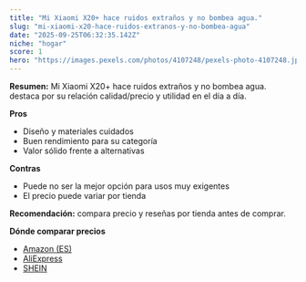 ```yaml
---
title: "Mi Xiaomi X20+ hace ruidos extraños y no bombea agua."
slug: "mi-xiaomi-x20-hace-ruidos-extranos-y-no-bombea-agua"
date: "2025-09-25T06:32:35.142Z"
niche: "hogar"
score: 1
hero: "https://images.pexels.com/photos/4107248/pexels-photo-4107248.jpeg?auto=compress&cs=tinysrgb&fit=crop&h=627&w=1200&auto=compress&cs=tinysrgb&w=1200&h=675&fit=crop"
---
```


**Resumen:** Mi Xiaomi X20+ hace ruidos extraños y no bombea agua. destaca por su relación calidad/precio y utilidad en el día a día.

**Pros**
- Diseño y materiales cuidados
- Buen rendimiento para su categoría
- Valor sólido frente a alternativas

**Contras**
- Puede no ser la mejor opción para usos muy exigentes
- El precio puede variar por tienda

**Recomendación:** compara precio y reseñas por tienda antes de comprar.

**Dónde comparar precios**
- [Amazon (ES)](https://www.amazon.es/s?k=Mi%20Xiaomi%20X20%2B%20hace%20ruidos%20extra%C3%B1os%20y%20no%20bombea%20agua.&tag=teknovashop25-21)
- [AliExpress](https://www.aliexpress.com/wholesale?SearchText=Mi%20Xiaomi%20X20%2B%20hace%20ruidos%20extra%C3%B1os%20y%20no%20bombea%20agua.)
- [SHEIN](https://www.shein.com/pdsearch/Mi%20Xiaomi%20X20%2B%20hace%20ruidos%20extra%C3%B1os%20y%20no%20bombea%20agua.)